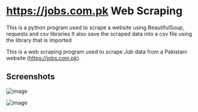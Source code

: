 # https://jobs.com.pk Web Scraping

This is a python program used to scrape a website using BeautifulSoup, requests and csv libraries
It also save the scraped data into a csv file using the library that is imported

This is a web scraping program used to scrape Job data from a Pakistani website (https://jobs.com.pk).
## Screenshots

![image](https://user-images.githubusercontent.com/63827449/192713982-8f83e9b0-9a2a-43ed-bed7-e65be1bbb893.png)


![image](https://user-images.githubusercontent.com/63827449/192713766-1b741e0f-2655-4ad0-aeb0-7a5ebb203323.png)
